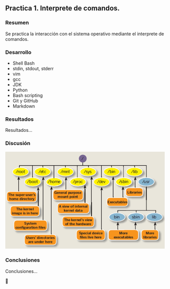 ## Practica 1. Interprete de comandos.

### Resumen

Se practica la interacción con el sistema operativo mediante el interprete de comandos.

### Desarrollo

- Shell Bash
- stdin, stdout, stderr
- vim
- gcc
- JDK
- Python
- Bash scripting
- Git y GitHub
- Markdown

### Resultados

Resultados...

### Discusión

![filesystemLinux](./imgs/filesystemLinux.png "filesystemLinux")

### Conclusiones

Conclusiones...

:rocket:
